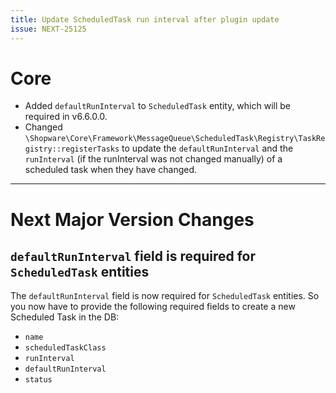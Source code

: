 ```yaml
---
title: Update ScheduledTask run interval after plugin update
issue: NEXT-25125
---
```

# Core
* Added `defaultRunInterval` to `ScheduledTask` entity, which will be required in v6.6.0.0.
* Changed `\Shopware\Core\Framework\MessageQueue\ScheduledTask\Registry\TaskRegistry::registerTasks` to update the `defaultRunInterval` and the `runInterval` (if the runInterval was not changed manually) of a scheduled task when they have changed.
___
# Next Major Version Changes
## `defaultRunInterval` field is required for `ScheduledTask` entities

The `defaultRunInterval` field is now required for `ScheduledTask` entities. So you now have to provide the following required fields to create a new Scheduled Task in the DB:
* `name`
* `scheduledTaskClass`
* `runInterval`
* `defaultRunInterval`
* `status`
